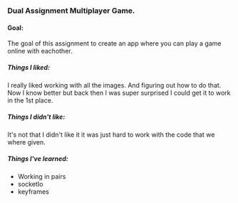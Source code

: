 ### Dual Assignment Multiplayer Game.

#### Goal:

The goal of this assignment to create an app where you can play a game online with eachother.

##### Things I liked:

I really liked working with all the images. And figuring out how to do that. Now I know better but back then I was super surprised I could get it to work in the 1st place.

##### Things I didn't like:

It's not that I didn't like it it was just hard to work with the code that we where given.

##### Things I've learned:

- Working in pairs
- socketIo
- keyframes
